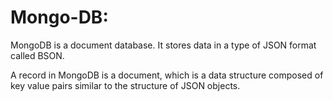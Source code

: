 # Mongo-DB:
MongoDB is a document database. It stores data in a type of JSON format called BSON.

A record in MongoDB is a document, which is a data structure composed of key value pairs similar to the structure of JSON objects.
